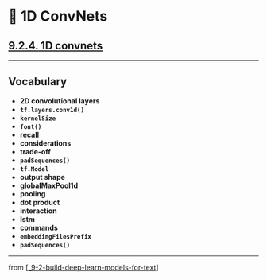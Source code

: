 # 🧬 1D ConvNets

## [**9.2.4.** 1D convnets](https://livebook.manning.com/book/deep-learning-with-javascript/chapter-9/129)

---

## **Vocabulary**

- **2D convolutional layers**
- **`tf.layers.conv1d()`**
- **`kernelSize`**
- **`font()`**
- **recall**
- **considerations**
- **trade-off**
- **`padSequences()`**
- **`tf.Model`**
- **output shape**
- **globalMaxPool1d**
- **pooling**
- **dot product**
- **interaction**
- **lstm**
- **commands**
- **`embeddingFilesPrefix`**
- **`padSequences()`**

---
from [[_9-2-build-deep-learn-models-for-text]]

[//begin]: # "Autogenerated link references for markdown compatibility"
[_9-2-build-deep-learn-models-for-text]: _9-2-build-deep-learn-models-for-text.md "🧬 Text Deep Learn Models"
[//end]: # "Autogenerated link references"
